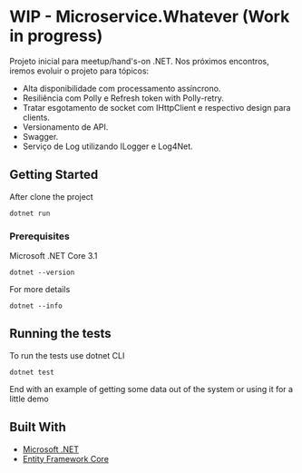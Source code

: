 # WIP - Microservice.Whatever (Work in progress) 

Projeto inicial para meetup/hand's-on .NET. Nos próximos encontros, iremos evoluir o projeto para tópicos:

- Alta disponibilidade com processamento assíncrono.
- Resiliência com Polly e Refresh token with Polly-retry.
- Tratar esgotamento de socket com IHttpClient e respectivo design para clients.
- Versionamento de API.
- Swagger.
- Serviço de Log utilizando ILogger e Log4Net. 

## Getting Started

After clone the project 

```
dotnet run
```
### Prerequisites

Microsoft .NET Core 3.1

```
dotnet --version
```
For more details

```
dotnet --info
```
## Running the tests

To run the tests use dotnet CLI

```
dotnet test
```
End with an example of getting some data out of the system or using it for a little demo

## Built With

* [Microsoft .NET](https://dotnet.microsoft.com/)
* [Entity Framework Core](https://docs.microsoft.com/en-us/ef/#pivot=efcore) 
